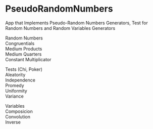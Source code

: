 # PseudoRandomNumbers
App that Implements Pseudo-Random Numbers Generators, Test for Random Numbers and Random Variables Generators

Random Numbers<br>
Congruentials<br>
Medium Products<br>
Medium Quarters<br>
Constant Multiplicator<br>

Tests (Chi, Poker)<br>
Aleatority<br>
Independence<br>
Promedy<br>
Uniformity<br>
Variance<br>

Variables<br>
Composicion<br>
Convolution<br>
Inverse<br>
